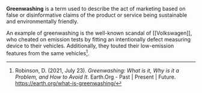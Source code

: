 **Greenwashing** is a term used to describe the act of marketing based on false or disinformative claims of the product or service being sustainable and environmentally friendly.

An example of greenwashing is the well-known scandal of [[Volkswagen]], who cheated on emission tests by fitting an intentionally defect measuring device to their vehicles. Additionally, they touted their low-emission features from the same vehicles[^1].

[^1]: Robinson, D. (2021, July 23). _Greenwashing: What is it, Why is it a Problem, and How to Avoid It_. Earth.Org - Past | Present | Future. <https://earth.org/what-is-greenwashing/>
